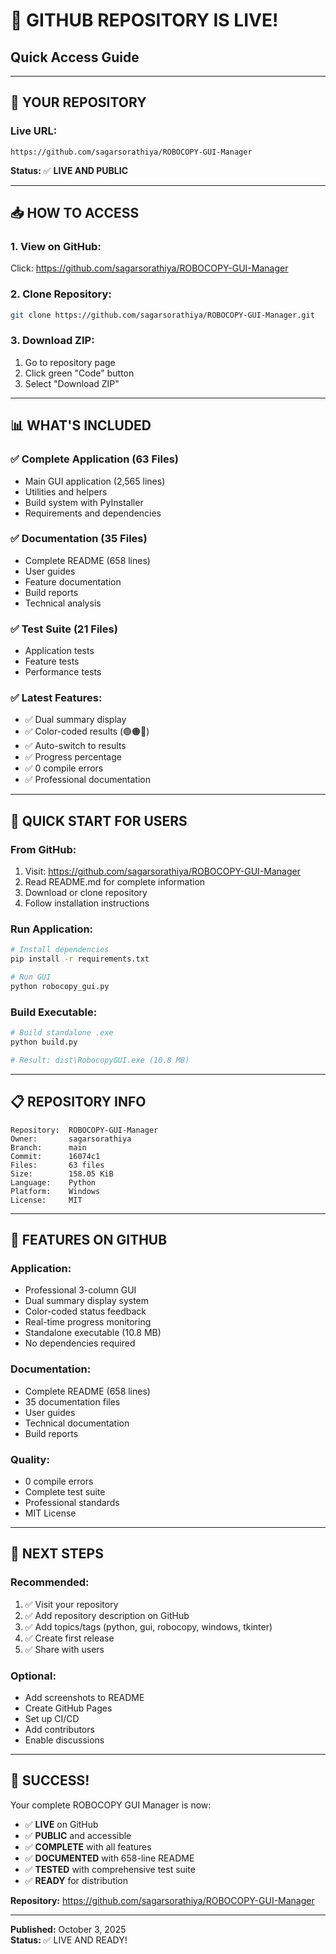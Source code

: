 # 🎉 GITHUB REPOSITORY IS LIVE!
## Quick Access Guide

---

## 🔗 **YOUR REPOSITORY**

### **Live URL:**
```
https://github.com/sagarsorathiya/ROBOCOPY-GUI-Manager
```

**Status:** ✅ **LIVE AND PUBLIC**

---

## 📥 **HOW TO ACCESS**

### **1. View on GitHub:**
Click: https://github.com/sagarsorathiya/ROBOCOPY-GUI-Manager

### **2. Clone Repository:**
```bash
git clone https://github.com/sagarsorathiya/ROBOCOPY-GUI-Manager.git
```

### **3. Download ZIP:**
1. Go to repository page
2. Click green "Code" button
3. Select "Download ZIP"

---

## 📊 **WHAT'S INCLUDED**

### **✅ Complete Application** (63 Files)
- Main GUI application (2,565 lines)
- Utilities and helpers
- Build system with PyInstaller
- Requirements and dependencies

### **✅ Documentation** (35 Files)
- Complete README (658 lines)
- User guides
- Feature documentation
- Build reports
- Technical analysis

### **✅ Test Suite** (21 Files)
- Application tests
- Feature tests
- Performance tests

### **✅ Latest Features:**
- ✅ Dual summary display
- ✅ Color-coded results (🟢🟠🔴)
- ✅ Auto-switch to results
- ✅ Progress percentage
- ✅ 0 compile errors
- ✅ Professional documentation

---

## 🚀 **QUICK START FOR USERS**

### **From GitHub:**
1. Visit: https://github.com/sagarsorathiya/ROBOCOPY-GUI-Manager
2. Read README.md for complete information
3. Download or clone repository
4. Follow installation instructions

### **Run Application:**
```bash
# Install dependencies
pip install -r requirements.txt

# Run GUI
python robocopy_gui.py
```

### **Build Executable:**
```bash
# Build standalone .exe
python build.py

# Result: dist\RobocopyGUI.exe (10.8 MB)
```

---

## 📋 **REPOSITORY INFO**

```
Repository:  ROBOCOPY-GUI-Manager
Owner:       sagarsorathiya
Branch:      main
Commit:      16074c1
Files:       63 files
Size:        158.05 KiB
Language:    Python
Platform:    Windows
License:     MIT
```

---

## 🎯 **FEATURES ON GITHUB**

### **Application:**
- Professional 3-column GUI
- Dual summary display system
- Color-coded status feedback
- Real-time progress monitoring
- Standalone executable (10.8 MB)
- No dependencies required

### **Documentation:**
- Complete README (658 lines)
- 35 documentation files
- User guides
- Technical documentation
- Build reports

### **Quality:**
- 0 compile errors
- Complete test suite
- Professional standards
- MIT License

---

## 🔧 **NEXT STEPS**

### **Recommended:**
1. ✅ Visit your repository
2. ✅ Add repository description on GitHub
3. ✅ Add topics/tags (python, gui, robocopy, windows, tkinter)
4. ✅ Create first release
5. ✅ Share with users

### **Optional:**
- Add screenshots to README
- Create GitHub Pages
- Set up CI/CD
- Add contributors
- Enable discussions

---

## 🎉 **SUCCESS!**

Your complete ROBOCOPY GUI Manager is now:
- ✅ **LIVE** on GitHub
- ✅ **PUBLIC** and accessible
- ✅ **COMPLETE** with all features
- ✅ **DOCUMENTED** with 658-line README
- ✅ **TESTED** with comprehensive test suite
- ✅ **READY** for distribution

**Repository:** https://github.com/sagarsorathiya/ROBOCOPY-GUI-Manager

---

**Published:** October 3, 2025  
**Status:** ✅ LIVE AND READY!

